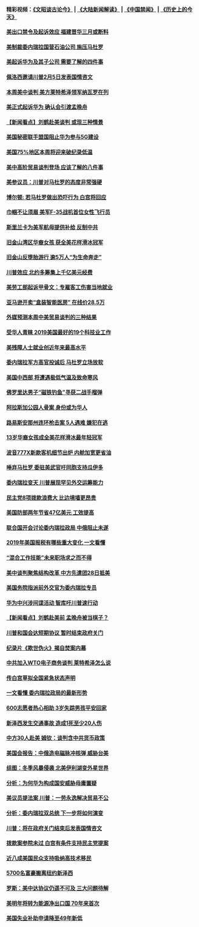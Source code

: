 #### 精彩视频：[《文昭谈古论今》](https://github.com/gfw-breaker/wenzhao/blob/master/README.md?t=01290330) | [《大陆新闻解读》](https://github.com/gfw-breaker/ntdtv-comedy/blob/master/README.md?t=01290330) | [《中国禁闻》](https://github.com/gfw-breaker/ntdtv-news/blob/master/README.md?t=01290330) | [《历史上的今天》](https://github.com/gfw-breaker/today-in-history/blob/master/README.md?t=01290330) 

#### [美出口禁令及起诉效应 福建晋华三月或断料](../pages/nsc412/n11009319.md?t=01290330) 

#### [美制裁委内瑞拉国营石油公司 施压马杜罗](../pages/nsc412/n11009006.md?t=01290330) 

#### [美起诉华为及其子公司 需要了解的四件事](../pages/nsc412/n11009051.md?t=01290330) 

#### [佩洛西邀请川普2月5日发表国情咨文](../pages/nsc412/n11008732.md?t=01290330) 

#### [本周美中谈判 美方莱特希泽领军纳瓦罗在列](../pages/nsc412/n11008813.md?t=01290330) 

#### [美正式起诉华为 确认会引渡孟晚舟](../pages/nsc412/n11008885.md?t=01290330) 

#### [【新闻看点】刘鹤赴美谈判 或现三种情景](../pages/nsc412/n11008460.md?t=01290330) 

#### [美国秘密联手盟国阻止华为参与5G建设](../pages/nsc412/n11008416.md?t=01290330) 

#### [美国75%地区本周将迎来破纪录低温](../pages/nsc412/n11008515.md?t=01290330) 

#### [美中高阶贸易谈判登场 应该了解的八件事](../pages/nsc412/n11008487.md?t=01290330) 

#### [美参议员：川普对马杜罗的态度非常强硬](../pages/nsc412/n11008349.md?t=01290330) 

#### [博尔顿: 若马杜罗做出恐吓行为 白宫将回应](../pages/nsc412/n11008204.md?t=01290330) 

#### [巾帼不让须眉 美军F-35战机首位女性飞行员](../pages/nsc412/n11007778.md?t=01290330) 

#### [斯里兰卡为美军航母提供补给 反制中共](../pages/nsc412/n11007567.md?t=01290330) 

#### [旧金山湾区华裔女孩 获全美花样滑冰冠军](../pages/nsc412/n11007307.md?t=01290330) 

#### [旧金山反堕胎游行 逾5万人“为生命奔走”](../pages/nsc412/n11007277.md?t=01290330) 

#### [川普效应 北约多筹集上千亿美元经费](../pages/nsc412/n11006307.md?t=01290330) 

#### [美劳工部起诉甲骨文：专雇客工伤害当地就业](../pages/nsc412/n11006396.md?t=01290330) 

#### [亚马逊开卖“盒装智能医房” 在线价28.5万](../pages/nsc412/n11006269.md?t=01290330) 

#### [外媒预测本周中美贸易谈判的三种结果](../pages/nsc412/n11006293.md?t=01290330) 

#### [受华人青睐 2019美国最好的19个科技业工作](../pages/nsc412/n10997843.md?t=01290330) 

#### [美残障人士就业创近年来最高水平](../pages/nsc412/n11006141.md?t=01290330) 

#### [委内瑞拉军方高官投诚后 马杜罗立场放软](../pages/nsc412/n11006068.md?t=01290330) 

#### [美国中西部 将遭遇极低气温及致命寒风](../pages/nsc412/n11006119.md?t=01290330) 

#### [佛罗里达男子“磁铁钓鱼”寻获二战手榴弹](../pages/nsc412/n11006024.md?t=01290330) 

#### [阿拉斯加公园人骨案 身份或为华人](../pages/nsc412/n11005907.md?t=01290330) 

#### [路易斯安那州连环枪击案 5人遇难 嫌犯在逃](../pages/nsc412/n11005912.md?t=01290330) 

#### [13岁华裔女孩成全美花样滑冰最年轻冠军](../pages/nsc412/n11004513.md?t=01290330) 

#### [波音777X新款客机细节出炉 内舱加宽更省油](../pages/nsc412/n11005089.md?t=01290330) 

#### [唾弃马杜罗 委驻美武官吁同胞支持瓜伊多](../pages/nsc412/n11004923.md?t=01290330) 

#### [委内瑞拉变天 川普展现罕见外交运筹能力](../pages/nsc412/n11004848.md?t=01290330) 

#### [民主党8项拨款浪费大 比边境墙更昂贵](../pages/nsc412/n11004806.md?t=01290330) 

#### [美国防部两年节省47亿美元 工效提高](../pages/nsc412/n11004731.md?t=01290330) 

#### [联合国开会讨论委内瑞拉政局 中俄阻止未遂](../pages/nsc412/n11004660.md?t=01290330) 

#### [2019年美国报税有哪些重大变化 一文看懂](../pages/nsc412/n11004533.md?t=01290330) 

#### [“混合工作技能”未来职场求之而不得](../pages/nsc412/n11002310.md?t=01290330) 

#### [美中谈判聚焦结构改革 中方先遣团28日抵美](../pages/nsc412/n11003280.md?t=01290330) 

#### [美国务院指派前外交官为委内瑞拉专员](../pages/nsc412/n11002915.md?t=01290330) 

#### [华为中兴涉间谍活动 智库吁川普速行动](../pages/nsc412/n11002224.md?t=01290330) 

#### [【新闻看点】刘鹤赴美前 孟晚舟被当棋子？](../pages/nsc412/n11002303.md?t=01290330) 

#### [川普和国会达短期协议 暂时结束政府关门](../pages/nsc412/n11002604.md?t=01290330) 

#### [纪录片《欺世伪火》揭自焚案内幕](../pages/nsc412/n11002664.md?t=01290330) 

#### [中共加入WTO电子商务谈判 莱特希泽怎么说](../pages/nsc412/n11002384.md?t=01290330) 

#### [传白宫草拟全国紧急状态声明](../pages/nsc412/n11002553.md?t=01290330) 

#### [一文看懂 委内瑞拉政局的最新形势](../pages/nsc412/n11002529.md?t=01290330) 

#### [600志愿者热心相助 3岁失踪男孩平安回家](../pages/nsc412/n11001829.md?t=01290330) 

#### [新泽西发生交通事故 造成1死至少20人伤](../pages/nsc412/n11001578.md?t=01290330) 

#### [中方30人赴美 姆钦：谈判含中共货币政策](../pages/nsc412/n11000480.md?t=01290330) 

#### [美国会报告：中俄造电磁脉冲核弹 威胁台美](../pages/nsc412/n11001011.md?t=01290330) 

#### [组图：冬季风暴侵袭 北美伊利湖变外星世界](../pages/nsc412/n11000660.md?t=01290330) 

#### [分析：为何华为构成国安威胁毋庸置疑](../pages/nsc412/n10999862.md?t=01290330) 

#### [美议员提法案 川普：一劳永逸解决贸易不公](../pages/nsc412/n11000269.md?t=01290330) 

#### [分析：委内瑞拉双总统 下一步将如何演变](../pages/nsc412/n10999629.md?t=01290330) 

#### [川普：将在政府关门结束后发表国情咨文](../pages/nsc412/n11000030.md?t=01290330) 

#### [拨款案参院未过 白宫有条件支持民主党提案](../pages/nsc412/n10999946.md?t=01290330) 

#### [近八成美国民众支持吸纳高技术移民](../pages/nsc412/n10999709.md?t=01290330) 

#### [5700名富豪搬离纽约新泽西](../pages/nsc412/n10999915.md?t=01290330) 

#### [罗斯：美中达协议仍遥不可及 三大问题待解](../pages/nsc412/n10999637.md?t=01290330) 

#### [美明年将转为能源净出口国 70年来首次](../pages/nsc412/n10999710.md?t=01290330) 

#### [美国失业补助申请降至49年新低](../pages/nsc412/n10999698.md?t=01290330) 

